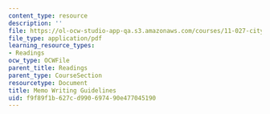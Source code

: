 ```yaml
---
content_type: resource
description: ''
file: https://ol-ocw-studio-app-qa.s3.amazonaws.com/courses/11-027-city-to-city-comparing-researching-and-writing-about-cities-new-orleans-spring-2011/f9f89f1b627cd990697490e477045190_MIT11_027S11_memo.pdf
file_type: application/pdf
learning_resource_types:
- Readings
ocw_type: OCWFile
parent_title: Readings
parent_type: CourseSection
resourcetype: Document
title: Memo Writing Guidelines
uid: f9f89f1b-627c-d990-6974-90e477045190
---
```

